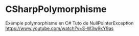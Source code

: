 # CSharpPolymorphisme
Exemple polymorphisme en C#
Tuto de NullPointerException
https://www.youtube.com/watch?v=S-W3w9kY9as
